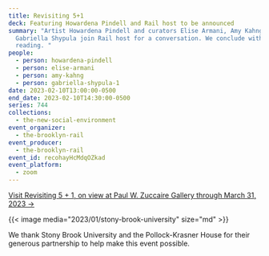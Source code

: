 ```yaml
---
title: Revisiting 5+1
deck: Featuring Howardena Pindell and Rail host to be announced
summary: "Artist Howardena Pindell and curators Elise Armani, Amy Kahng, and
  Gabriella Shypula join Rail host for a conversation. We conclude with a poetry
  reading. "
people:
  - person: howardena-pindell
  - person: elise-armani
  - person: amy-kahng
  - person: gabriella-shypula-1
date: 2023-02-10T13:00:00-0500
end_date: 2023-02-10T14:30:00-0500
series: 744
collections:
  - the-new-social-environment
event_organizer:
  - the-brooklyn-rail
event_producer:
  - the-brooklyn-rail
event_id: recohayHcMdqOZkad
event_platform:
  - zoom
---
```

[V﻿isit Revisiting 5 + 1, on view at Paul W. Zuccaire Gallery through March 31, 2023 →](https://zuccairegallery.stonybrook.edu/exhibitions/revisiting_5_plus_1.php)



{{< image media="2023/01/stony-brook-university" size="md" >}}

W﻿e thank Stony Brook University and the Pollock-Krasner House for their generous partnership to help make this event possible.